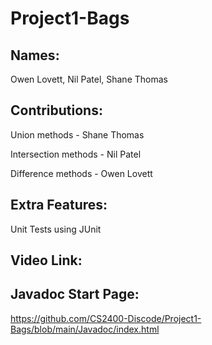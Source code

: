 # Project1-Bags

Names:
-
Owen Lovett, Nil Patel, Shane Thomas

Contributions:
-
Union methods - Shane Thomas

Intersection methods - Nil Patel

Difference methods - Owen Lovett

Extra Features:
-
Unit Tests using JUnit

Video Link:
-

Javadoc Start Page:
-
https://github.com/CS2400-Discode/Project1-Bags/blob/main/Javadoc/index.html
